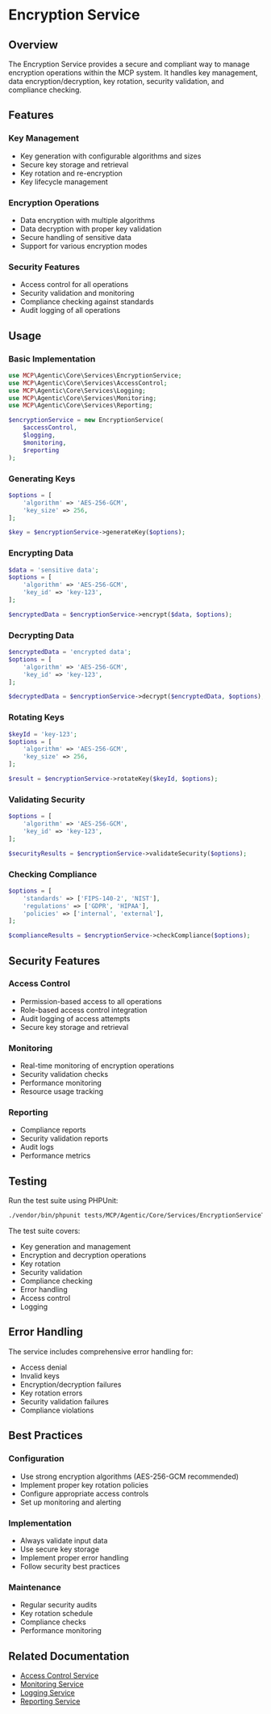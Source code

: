# Encryption Service

## Overview
The Encryption Service provides a secure and compliant way to manage encryption operations within the MCP system. It handles key management, data encryption/decryption, key rotation, security validation, and compliance checking.

## Features

### Key Management
- Key generation with configurable algorithms and sizes
- Secure key storage and retrieval
- Key rotation and re-encryption
- Key lifecycle management

### Encryption Operations
- Data encryption with multiple algorithms
- Data decryption with proper key validation
- Secure handling of sensitive data
- Support for various encryption modes

### Security Features
- Access control for all operations
- Security validation and monitoring
- Compliance checking against standards
- Audit logging of all operations

## Usage

### Basic Implementation
```php
use MCP\Agentic\Core\Services\EncryptionService;
use MCP\Agentic\Core\Services\AccessControl;
use MCP\Agentic\Core\Services\Logging;
use MCP\Agentic\Core\Services\Monitoring;
use MCP\Agentic\Core\Services\Reporting;

$encryptionService = new EncryptionService(
    $accessControl,
    $logging,
    $monitoring,
    $reporting
);
```

### Generating Keys
```php
$options = [
    'algorithm' => 'AES-256-GCM',
    'key_size' => 256,
];

$key = $encryptionService->generateKey($options);
```

### Encrypting Data
```php
$data = 'sensitive data';
$options = [
    'algorithm' => 'AES-256-GCM',
    'key_id' => 'key-123',
];

$encryptedData = $encryptionService->encrypt($data, $options);
```

### Decrypting Data
```php
$encryptedData = 'encrypted data';
$options = [
    'algorithm' => 'AES-256-GCM',
    'key_id' => 'key-123',
];

$decryptedData = $encryptionService->decrypt($encryptedData, $options);
```

### Rotating Keys
```php
$keyId = 'key-123';
$options = [
    'algorithm' => 'AES-256-GCM',
    'key_size' => 256,
];

$result = $encryptionService->rotateKey($keyId, $options);
```

### Validating Security
```php
$options = [
    'algorithm' => 'AES-256-GCM',
    'key_id' => 'key-123',
];

$securityResults = $encryptionService->validateSecurity($options);
```

### Checking Compliance
```php
$options = [
    'standards' => ['FIPS-140-2', 'NIST'],
    'regulations' => ['GDPR', 'HIPAA'],
    'policies' => ['internal', 'external'],
];

$complianceResults = $encryptionService->checkCompliance($options);
```

## Security Features

### Access Control
- Permission-based access to all operations
- Role-based access control integration
- Audit logging of access attempts
- Secure key storage and retrieval

### Monitoring
- Real-time monitoring of encryption operations
- Security validation checks
- Performance monitoring
- Resource usage tracking

### Reporting
- Compliance reports
- Security validation reports
- Audit logs
- Performance metrics

## Testing
Run the test suite using PHPUnit:
```bash
./vendor/bin/phpunit tests/MCP/Agentic/Core/Services/EncryptionServiceTest.php
```

The test suite covers:
- Key generation and management
- Encryption and decryption operations
- Key rotation
- Security validation
- Compliance checking
- Error handling
- Access control
- Logging

## Error Handling
The service includes comprehensive error handling for:
- Access denial
- Invalid keys
- Encryption/decryption failures
- Key rotation errors
- Security validation failures
- Compliance violations

## Best Practices

### Configuration
- Use strong encryption algorithms (AES-256-GCM recommended)
- Implement proper key rotation policies
- Configure appropriate access controls
- Set up monitoring and alerting

### Implementation
- Always validate input data
- Use secure key storage
- Implement proper error handling
- Follow security best practices

### Maintenance
- Regular security audits
- Key rotation schedule
- Compliance checks
- Performance monitoring

## Related Documentation
- [Access Control Service](../access-control.md)
- [Monitoring Service](../monitoring.md)
- [Logging Service](../logging.md)
- [Reporting Service](../reporting.md) 